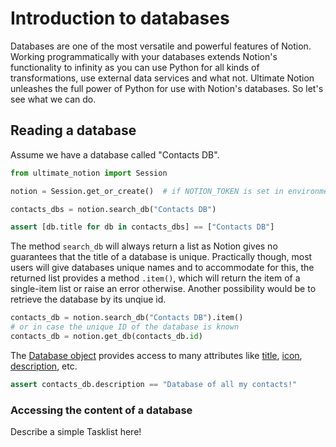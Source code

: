 # Introduction to databases

Databases are one of the most versatile and powerful features of Notion.
Working programmatically with your databases extends Notion's functionality to infinity
as you can use Python for all kinds of transformations, use external data services and what not.
Ultimate Notion unleashes the full power of Python for use with Notion's databases.
So let's see what we can do.

## Reading a database

Assume we have a database called "Contacts DB".

```python
from ultimate_notion import Session

notion = Session.get_or_create()  # if NOTION_TOKEN is set in environment

contacts_dbs = notion.search_db("Contacts DB")

assert [db.title for db in contacts_dbs] == ["Contacts DB"]
```

The method `search_db` will always return a list as Notion gives no guarantees that the
title of a database is unique. Practically though, most users will give databases unique
names and to accommodate for this, the returned list provides a method `.item()`, which
will return the item of a single-item list or raise an error otherwise. Another possibility
would be to retrieve the database by its unqiue id.

```python
contacts_db = notion.search_db("Contacts DB").item()
# or in case the unique ID of the database is known
contacts_db = notion.get_db(contacts_db.id)
```

The [Database object] provides access to many attributes like [title], [icon], [description], etc.

```python
assert contacts_db.description == "Database of all my contacts!"
```

### Accessing the content of a database

Describe a simple Tasklist here!


[Database object]: ../../reference/ultimate_notion/database/#ultimate_notion.database.Database
[title]: ../../reference/ultimate_notion/database/#ultimate_notion.database.Database.title
[icon]: ../../reference/ultimate_notion/database/#ultimate_notion.database.Database.icon
[description]: ../../reference/ultimate_notion/database/#ultimate_notion.database.Database.description
